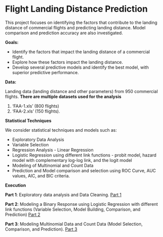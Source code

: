 # Flight Landing Distance Prediction

This project focuses on identifying the factors that contribute to the landing distance of commercial flights and predicting landing distance. Model comparison and prediction accuracy are also investigated.


**Goals:** 

* Identify the factors that impact the landing distance of a commercial flight.
* Explore how these factors impact the landing distance. 
* Develop several predictive models and identify the best model, with superior predictive performance.


**Data:** 

Landing data (landing distance and other parameters) from 950 commercial flights. 
**There are multiple datasets used for the analysis**

1. ‘FAA-1.xls’ (800 flights)
2. ‘FAA-2.xls’ (150 flights).

**Statistical Techniques**


We consider statistical techniques and models such as:
* Exploratory Data Analysis
* Variable Selection
* Regression Analysis - Linear Regression
* Logistic Regression using different link functions - probit model, hazard model with complementary log-log link, and the logit model
* Modeling of Multinomial and Count Data
* Prediction and Model comparison and selection using ROC Curve, AUC values, AIC, and BIC criteria.


**Execution**

**Part 1**: Exploratory data analysis and Data Cleaning. [Part 1](https://github.com/saidatsanni/Flight-Landing-Prediction/blob/c6a178438b35235cf79d2aea94d2b4943a8b5cc1/Main/Flight%20Landing%20Prediction%20Project_Part%201.pdf)

**Part 2**: Modeling a Binary Response using Logistic Regression with different link functions (Variable Selection, Model Building, Comparison, and Prediction)
[Part 2](https://github.com/saidatsanni/Flight-Landing-Prediction/blob/c6a178438b35235cf79d2aea94d2b4943a8b5cc1/Main/Flight%20Landing%20Prediction%20Project_Part%202.pdf)

**Part 3**: Modeling Multinomial Data and Count Data (Model Selection, Comparison, and Prediction). [Part 3](https://github.com/saidatsanni/Flight-Landing-Prediction/blob/c6a178438b35235cf79d2aea94d2b4943a8b5cc1/Main/Flight%20Landing%20Prediction%20Project_Part%203.pdf)


